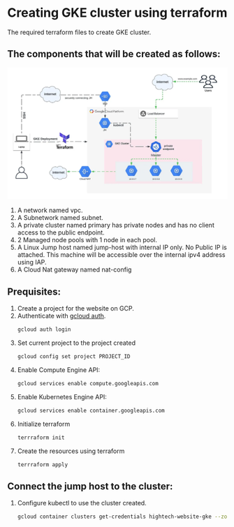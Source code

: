 # Creating GKE cluster using terraform 
The required terraform files to create GKE cluster.

## The components that will be created as follows:
![Alt text](image.png)
1. A network named vpc.
2. A Subnetwork named subnet.
3. A private cluster named primary has private nodes and has no client access to the public endpoint.
4. 2 Managed node pools with 1 node in each pool.
5. A Linux Jump host named jump-host with internal IP only. No Public IP is attached. This machine will be accessible over the internal ipv4 address using IAP.
6. A Cloud Nat gateway named nat-config

## Prequisites:
1. Create a project for the website on GCP.
2. Authenticate with [gcloud auth](https://cloud.google.com/sdk/gcloud/reference/auth).
    ```bash
    gcloud auth login
    ```
3. Set current project to the project created
    ```bash
    gcloud config set project PROJECT_ID
    ```
3. Enable Compute Engine API: <br />
    ```bash
    gcloud services enable compute.googleapis.com
    ```
4. Enable Kubernetes Engine API:
    ```bash
    gcloud services enable container.googleapis.com
    ```
5. Initialize terraform
    ```bash
    terrraform init
    ```
6. Create the resources using terraform
    ```bash
    terrraform apply
    ```

## Connect the jump host to the cluster:
1. Configure kubectl to use the cluster created.
    ```bash
    gcloud container clusters get-credentials hightech-website-gke --zone us-east1-b --project hightech-website
    ```

